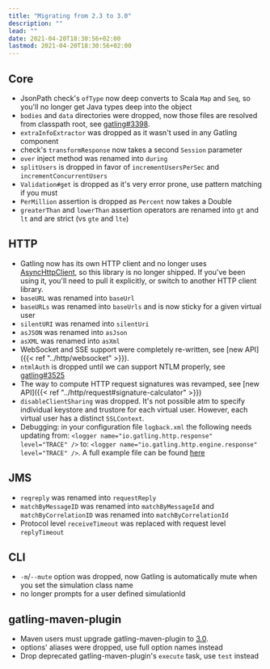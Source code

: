 ```yaml
---
title: "Migrating from 2.3 to 3.0"
description: ""
lead: ""
date: 2021-04-20T18:30:56+02:00
lastmod: 2021-04-20T18:30:56+02:00
---
```


## Core

* JsonPath check's `ofType` now deep converts to Scala `Map` and `Seq`, so you'll no longer get Java types deep into the object
* `bodies` and `data` directories were dropped, now those files are resolved from classpath root, see [gatling#3398](https://github.com/gatling/gatling/issues/3398).
* `extraInfoExtractor` was dropped as it wasn't used in any Gatling component
* check's `transformResponse` now takes a second `Session` parameter
* `over` inject method was renamed into `during`
* `splitUsers` is dropped in favor of `incrementUsersPerSec` and `incrementConcurrentUsers`
* `Validation#get` is dropped as it's very error prone, use pattern matching if you must
* `PerMillion` assertion is dropped as `Percent` now takes a Double
* `greaterThan` and `lowerThan` assertion operators are renamed into `gt` and `lt` and are strict (vs `gte` and `lte`)

## HTTP

* Gatling now has its own HTTP client and no longer uses [AsyncHttpClient](https://github.com/AsyncHttpClient/async-http-client), so this library is no longer shipped. If you've been using it, you'll need to pull it explicitly, or switch to another HTTP client library.
* `baseURL` was renamed into `baseUrl`
* `baseURLs` was renamed into `baseUrls` and is now sticky for a given virtual user
* `silentURI` was renamed into `silentUri`
* `asJSON` was renamed into `asJson`
* `asXML` was renamed into `asXml`
* WebSocket and SSE support were completely re-written, see [new API]({{< ref "../http/websocket" >}}).
* `ntmlAuth` is dropped until we can support NTLM properly, see [gatling#3525](https://github.com/gatling/gatling/issues/3525)
* The way to compute HTTP request signatures was revamped, see [new API]({{< ref "../http/request#signature-calculator" >}})
* `disableClientSharing` was dropped. It's not possible atm to specify individual keystore and trustore for each virtual user. However, each virtual user has a distinct `SSLContext`.
* Debugging: in your configuration file `logback.xml` the following needs updating from: `<logger name="io.gatling.http.response" level="TRACE" />` to: `<logger name="io.gatling.http.engine.response" level="TRACE" />`. A full example file can be found [here](https://github.com/gatling/gatling/blob/main/gatling-core/src/main/resources/logback.dummy)

## JMS

* `reqreply` was renamed into `requestReply`
* `matchByMessageID` was renamed into `matchByMessageId` and `matchByCorrelationID` was renamed into `matchByCorrelationId`
* Protocol level `receiveTimeout` was replaced with request level `replyTimeout`

## CLI

* `-m`/`--mute` option was dropped, now Gatling is automatically mute when you set the simulation class name
* no longer prompts for a user defined simulationId

## gatling-maven-plugin

* Maven users must upgrade gatling-maven-plugin to [3.0](https://search.maven.org/search?q=a:gatling-maven-plugin).
* options' aliases were dropped, use full option names instead
* Drop deprecated gatling-maven-plugin's `execute` task, use `test` instead
